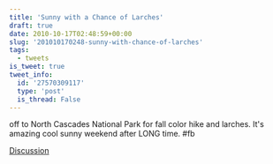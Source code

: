 ```yaml
---
title: 'Sunny with a Chance of Larches'
draft: true
date: 2010-10-17T02:48:59+00:00
slug: '201010170248-sunny-with-chance-of-larches'
tags:
  - tweets
is_tweet: true
tweet_info:
  id: '27570309117'
  type: 'post'
  is_thread: False
---
```




off to North Cascades National Park for fall color hike and larches. It's amazing cool sunny weekend after LONG time. #fb

[Discussion](https://x.com/sytelus/status/27570309117)
